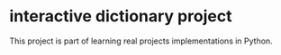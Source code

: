 # interactive dictionary project
 This project is part of learning real projects implementations in Python.
